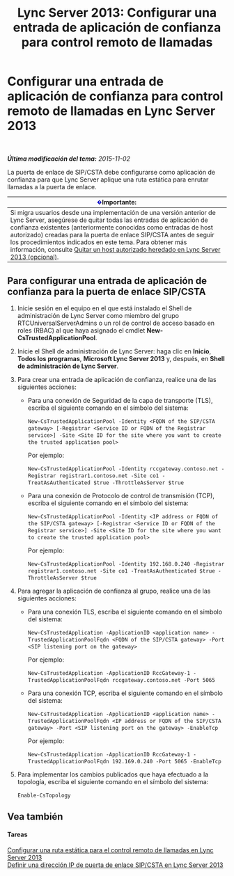 ﻿---
title: 'Lync Server 2013: Configurar una entrada de aplicación de confianza para control remoto de llamadas'
TOCTitle: Configurar una entrada de aplicación de confianza para control remoto de llamadas
ms:assetid: 37777f93-8b24-40cf-808e-7c6230eb2132
ms:mtpsurl: https://technet.microsoft.com/es-es/library/Gg558636(v=OCS.15)
ms:contentKeyID: 48274947
ms.date: 01/07/2017
mtps_version: v=OCS.15
ms.translationtype: HT
---

# Configurar una entrada de aplicación de confianza para control remoto de llamadas en Lync Server 2013

 

_**Última modificación del tema:** 2015-11-02_

La puerta de enlace de SIP/CSTA debe configurarse como aplicación de confianza para que Lync Server aplique una ruta estática para enrutar llamadas a la puerta de enlace.

<table>
<thead>
<tr class="header">
<th><img src="images/Gg425917.important(OCS.15).gif" title="important" alt="important" />Importante:</th>
</tr>
</thead>
<tbody>
<tr class="odd">
<td>Si migra usuarios desde una implementación de una versión anterior de Lync Server, asegúrese de quitar todas las entradas de aplicación de confianza existentes (anteriormente conocidas como entradas de host autorizado) creadas para la puerta de enlace SIP/CSTA antes de seguir los procedimientos indicados en este tema. Para obtener más información, consulte <a href="lync-server-2013-remove-a-legacy-authorized-host-optional.md">Quitar un host autorizado heredado en Lync Server 2013 (opcional)</a>.</td>
</tr>
</tbody>
</table>


## Para configurar una entrada de aplicación de confianza para la puerta de enlace SIP/CSTA

1.  Inicie sesión en el equipo en el que está instalado el Shell de administración de Lync Server como miembro del grupo RTCUniversalServerAdmins o un rol de control de acceso basado en roles (RBAC) al que haya asignado el cmdlet **New-CsTrustedApplicationPool**.

2.  Inicie el Shell de administración de Lync Server: haga clic en **Inicio**, **Todos los programas**, **Microsoft Lync Server 2013** y, después, en **Shell de administración de Lync Server**.

3.  Para crear una entrada de aplicación de confianza, realice una de las siguientes acciones:
    
      - Para una conexión de Seguridad de la capa de transporte (TLS), escriba el siguiente comando en el símbolo del sistema:
        
            New-CsTrustedApplicationPool -Identity <FQDN of the SIP/CSTA gateway> [-Registrar <Service ID or FQDN of the Registrar service>] -Site <Site ID for the site where you want to create the trusted application pool>
        
        Por ejemplo:
        
            New-CsTrustedApplicationPool -Identity rccgateway.contoso.net -Registrar registrar1.contoso.net -Site co1 -TreatAsAuthenticated $true -ThrottleAsServer $true
    
      - Para una conexión de Protocolo de control de transmisión (TCP), escriba el siguiente comando en el símbolo del sistema:
        
            New-CsTrustedApplicationPool -Identity <IP address or FQDN of the SIP/CSTA gateway> [-Registrar <Service ID or FQDN of the Registrar service>] -Site <Site ID for the site where you want to create the trusted application pool>
        
        Por ejemplo:
        
            New-CsTrustedApplicationPool -Identity 192.168.0.240 -Registrar registrar1.contoso.net -Site co1 -TreatAsAuthenticated $true -ThrottleAsServer $true

4.  Para agregar la aplicación de confianza al grupo, realice una de las siguientes acciones:
    
      - Para una conexión TLS, escriba el siguiente comando en el símbolo del sistema:
        
            New-CsTrustedApplication -ApplicationID <application name> -TrustedApplicationPoolFqdn <FQDN of the SIP/CSTA gateway> -Port <SIP listening port on the gateway>
        
        Por ejemplo:
        
            New-CsTrustedApplication -ApplicationID RccGateway-1 -TrustedApplicationPoolFqdn rccgateway.contoso.net -Port 5065
    
      - Para una conexión TCP, escriba el siguiente comando en el símbolo del sistema:
        
            New-CsTrustedApplication -ApplicationID <application name> -TrustedApplicationPoolFqdn <IP address or FQDN of the SIP/CSTA gateway> -Port <SIP listening port on the gateway> -EnableTcp
        
        Por ejemplo:
        
            New-CsTrustedApplication -ApplicationID RccGateway-1 -TrustedApplicationPoolFqdn 192.169.0.240 -Port 5065 -EnableTcp

5.  Para implementar los cambios publicados que haya efectuado a la topología, escriba el siguiente comando en el símbolo del sistema:
    
        Enable-CsTopology

## Vea también

#### Tareas

[Configurar una ruta estática para el control remoto de llamadas en Lync Server 2013](lync-server-2013-configure-a-static-route-for-remote-call-control.md)  
[Definir una dirección IP de puerta de enlace SIP/CSTA en Lync Server 2013](lync-server-2013-define-a-sip-csta-gateway-ip-address.md)

